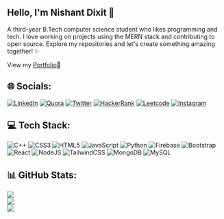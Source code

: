 <h2 >Hello, I'm Nishant Dixit 🚀</h2>

A third-year B.Tech computer science student who likes programming and tech. I love working on projects using the MERN stack and contributing to open source. Explore my repositories and let's create something amazing together! ✨

View my [Portfolio](https://nishaaannnt.github.io/portfolio/)🤖

## 🌐 Socials:
[![LinkedIn](https://img.shields.io/badge/LinkedIn-%230077B5.svg?style=for-the-badge&logo=linkedin&logoColor=white)](https://linkedin.com/in/nishantdixitt) 
[![Quora](https://img.shields.io/badge/Quora-%23B92B27.svg?style=for-the-badge&logo=Quora&logoColor=white)](https://quora.com/profile/Nishant-Dixit-93)
[![Twitter](https://img.shields.io/badge/Twitter-%231DA1F2.svg?style=for-the-badge&logo=Twitter&logoColor=white)](https://twitter.com/xdiziz) 
[![HackerRank](https://img.shields.io/badge/-Hackerrank-2EC866?style=for-the-badge&logo=HackerRank&logoColor=white)](https://www.hackerrank.com/nishaannt?hr_r=1) 
[![Leetcode](https://img.shields.io/badge/-LeetCode-FFA116?style=for-the-badge&logo=LeetCode&logoColor=black)](https://leetcode.com/nishantdixit/)
[![Instagram](https://img.shields.io/badge/Instagram-%23E4405F.svg?style=for-the-badge&logo=Instagram&logoColor=white)](https://instagram.com/nishaaannt) 

## 💻 Tech Stack:
![C++](https://img.shields.io/badge/c++-%2300599C.svg?style=for-the-badge&logo=c%2B%2B&logoColor=white) ![CSS3](https://img.shields.io/badge/css3-%231572B6.svg?style=for-the-badge&logo=css3&logoColor=white) ![HTML5](https://img.shields.io/badge/html5-%23E34F26.svg?style=for-the-badge&logo=html5&logoColor=white) ![JavaScript](https://img.shields.io/badge/javascript-%23323330.svg?style=for-the-badge&logo=javascript&logoColor=%23F7DF1E) ![Python](https://img.shields.io/badge/python-3670A0?style=for-the-badge&logo=python&logoColor=ffdd54) ![Firebase](https://img.shields.io/badge/firebase-%23039BE5.svg?style=for-the-badge&logo=firebase) ![Bootstrap](https://img.shields.io/badge/bootstrap-%23563D7C.svg?style=for-the-badge&logo=bootstrap&logoColor=white) ![React](https://img.shields.io/badge/react-%2320232a.svg?style=for-the-badge&logo=react&logoColor=%2361DAFB) ![NodeJS](https://img.shields.io/badge/node.js-6DA55F?style=for-the-badge&logo=node.js&logoColor=white) ![TailwindCSS](https://img.shields.io/badge/tailwindcss-%2338B2AC.svg?style=for-the-badge&logo=tailwind-css&logoColor=white) ![MongoDB](https://img.shields.io/badge/MongoDB-%234ea94b.svg?style=for-the-badge&logo=mongodb&logoColor=white) ![MySQL](https://img.shields.io/badge/mysql-%2300f.svg?style=for-the-badge&logo=mysql&logoColor=white)
## 📊 GitHub Stats:
![](https://github-readme-stats.vercel.app/api?username=nishaaannnt&theme=dark&hide_border=true&include_all_commits=false&count_private=false)<br/>
![](https://github-readme-streak-stats.herokuapp.com/?user=nishaaannnt&theme=dark&hide_border=true)<br/>
![](https://github-readme-stats.vercel.app/api/top-langs/?username=nishaaannnt&theme=dark&hide_border=true&include_all_commits=false&count_private=false&layout=compact)

